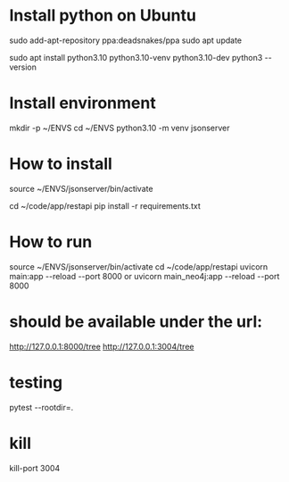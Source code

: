 # Install python on Ubuntu
sudo add-apt-repository ppa:deadsnakes/ppa
sudo apt update

sudo apt install python3.10 python3.10-venv python3.10-dev
python3 --version

# Install environment
mkdir -p ~/ENVS
cd ~/ENVS
python3.10 -m venv jsonserver

# How to install
source ~/ENVS/jsonserver/bin/activate

cd ~/code/app/restapi
pip install -r requirements.txt

# How to run
source ~/ENVS/jsonserver/bin/activate
cd ~/code/app/restapi
uvicorn main:app --reload --port 8000
or
uvicorn main_neo4j:app --reload --port 8000

# should be available under the url: 
http://127.0.0.1:8000/tree
http://127.0.0.1:3004/tree

# testing
pytest --rootdir=.

# kill
kill-port 3004